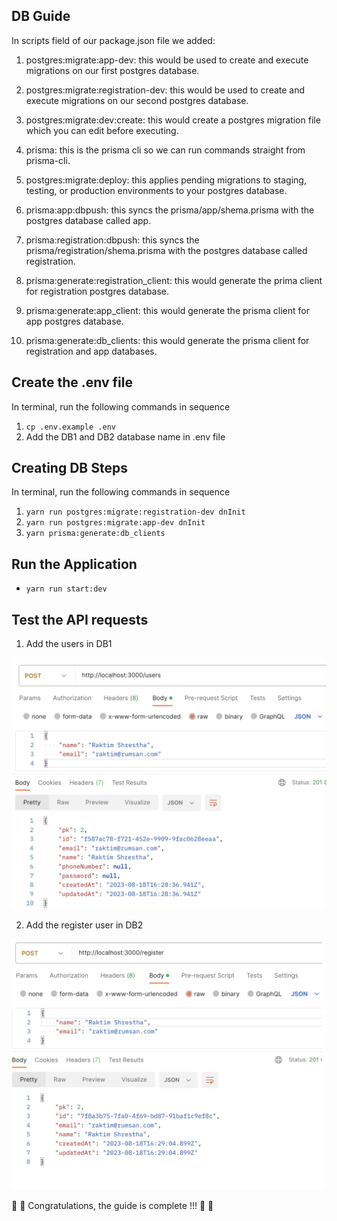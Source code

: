 ## DB Guide

In scripts field of our package.json file we added:

1. postgres:migrate:app-dev: this would be used to create and execute migrations on our first postgres database.

2. postgres:migrate:registration-dev: this would be used to create and execute migrations on our second postgres database.

3. postgres:migrate:dev:create: this would create a postgres migration file which you can edit before executing.

4. prisma: this is the prisma cli so we can run commands straight from prisma-cli.

5. postgres:migrate:deploy: this applies pending migrations to staging, testing, or production environments to your postgres database.

6. prisma:app:dbpush: this syncs the prisma/app/shema.prisma with the postgres database called app.

7. prisma:registration:dbpush: this syncs the prisma/registration/shema.prisma with the postgres database called registration.

8. prisma:generate:registration_client: this would generate the prima client for registration postgres database.

9. prisma:generate:app_client: this would generate the prisma client for app postgres database.

10. prisma:generate:db_clients: this would generate the prisma client for registration and app databases.

## Create the .env file

In terminal, run the following commands in sequence

1. `cp .env.example .env`
2. Add the DB1 and DB2 database name in .env file

## Creating DB Steps

In terminal, run the following commands in sequence

1. `yarn run postgres:migrate:registration-dev dnInit`
2. `yarn run postgres:migrate:app-dev dnInit`
3. `yarn prisma:generate:db_clients`

## Run the Application

- `yarn run start:dev`

## Test the API requests

1. Add the users in DB1

![user_api_example](./images/user_add.png)

2. Add the register user in DB2

![registration_api_example](./images/registration.png)

:tada: :tada: Congratulations, the guide is complete !!! :tada: :tada:
